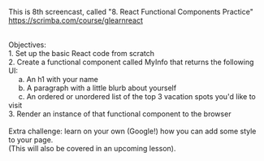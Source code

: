 This is 8th screencast, called "8. React Functional Components Practice"<br />
https://scrimba.com/course/glearnreact

<br />
Objectives:<br />
1. Set up the basic React code from scratch<br />
2. Create a functional component called MyInfo that returns the following UI:<br />
     &nbsp;&nbsp;&nbsp;&nbsp; a. An h1 with your name<br />
     &nbsp;&nbsp;&nbsp;&nbsp; b. A paragraph with a little blurb about yourself<br />
     &nbsp;&nbsp;&nbsp;&nbsp; c. An ordered or unordered list of the top 3 vacation spots you'd like to visit<br />
3. Render an instance of that functional component to the browser<br />

<br />
Extra challenge: learn on your own (Google!) how you can add some style to your page.<br />
(This will also be covered in an upcoming lesson).<br />
